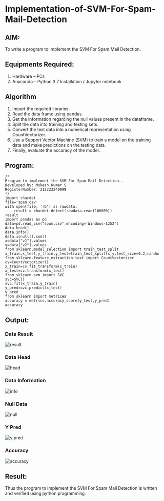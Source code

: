 # Implementation-of-SVM-For-Spam-Mail-Detection

## AIM:
To write a program to implement the SVM For Spam Mail Detection.

## Equipments Required:
1. Hardware – PCs
2. Anaconda – Python 3.7 Installation / Jupyter notebook

## Algorithm
1. Import the required libraries.
2. Read the data frame using pandas.
3. Get the information regarding the null values present in the dataframe.
4. Split the data into training and testing sets.
5. Convert the text data into a numerical representation using CountVectorizer.
6. Use a Support Vector Machine (SVM) to train a model on the training data and make predictions on the testing data.
7. Finally, evaluate the accuracy of the model.

## Program:
```
/*
Program to implement the SVM For Spam Mail Detection..
Developed by: Mukesh Kumar S
RegisterNumber: 212223240099
*/
import chardet
file='spam.csv'
with open(file, 'rb') as rawdata:
    result = chardet.detect(rawdata.read(100000))
result
import pandas as pd
data=pd.read_csv("spam.csv",encoding='Windows-1252')
data.head()
data.info()
data.isnull().sum()
x=data["v1"].values
y=data["v2"].values
from sklearn.model_selection import train_test_split
x_train,x_test,y_train,y_test=train_test_split(x,y,test_size=0.2,random_state=0)
from sklearn.feature_extraction.text import CountVectorizer
cv=CountVectorizer()
x_train=cv.fit_transform(x_train)
x_test=cv.transform(x_test)
from sklearn.svm import SVC
svc=SVC()
svc.fit(x_train,y_train)
y_pred=svc.predict(x_test)
y_pred
from sklearn import metrices
accuracy = metrics.accuracy_score(y_test,y_pred)
accuracy
```

## Output:
### Data Result
![result](Result.png)

### Data Head
![head](<Data Head.png>)

### Data Information
![info](<Data Information.png>)

### Null Data
![null](<Null Data.png>)

### Y Pred
![y pred](<Y pred.png>)

### Accuracy
![accuracy](Accuracy.png)

## Result:
Thus the program to implement the SVM For Spam Mail Detection is written and verified using python programming.
